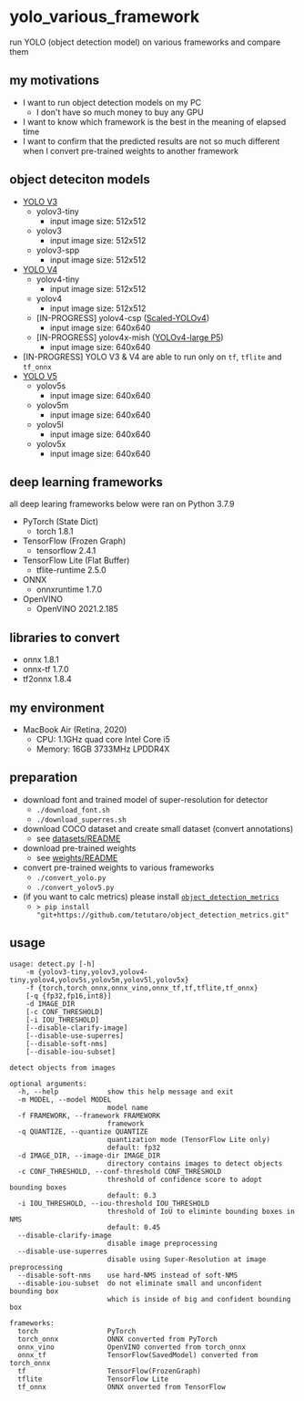 # yolo_various_framework

run YOLO (object detection model) on various frameworks and compare them

## my motivations

- I want to run object detection models on my PC
    - I don't have so much money to buy any GPU
- I want to know which framework is the best in the meaning of elapsed time
- I want to confirm that the predicted results are not so much different when I convert pre-trained weights to another framework

## object deteciton models

- [YOLO V3](https://github.com/pjreddie/darknet)
    - yolov3-tiny
        - input image size: 512x512
    - yolov3
        - input image size: 512x512
    - yolov3-spp
        - input image size: 512x512
- [YOLO V4](https://github.com/AlexeyAB/darknet)
    - yolov4-tiny
        - input image size: 512x512
    - yolov4
        - input image size: 512x512
    - [IN-PROGRESS] yolov4-csp ([Scaled-YOLOv4](https://github.com/WongKinYiu/ScaledYOLOv4/tree/yolov4-csp))
        - input image size: 640x640
    - [IN-PROGRESS] yolov4x-mish ([YOLOv4-large P5](https://github.com/WongKinYiu/ScaledYOLOv4/tree/yolov4-large))
        - input image size: 640x640
- [IN-PROGRESS] YOLO V3 & V4 are able to run only on `tf`, `tflite` and `tf_onnx`
- [YOLO V5](https://github.com/ultralytics/yolov5)
    - yolov5s
        - input image size: 640x640
    - yolov5m
        - input image size: 640x640
    - yolov5l
        - input image size: 640x640
    - yolov5x
        - input image size: 640x640

## deep learning frameworks

all deep learing frameworks below were ran on Python 3.7.9

- PyTorch (State Dict)
    - torch 1.8.1
- TensorFlow (Frozen Graph)
    - tensorflow 2.4.1
- TensorFlow Lite (Flat Buffer)
    - tflite-runtime 2.5.0
- ONNX
    - onnxruntime 1.7.0
- OpenVINO
    - OpenVINO 2021.2.185

## libraries to convert

- onnx 1.8.1
- onnx-tf 1.7.0
- tf2onnx 1.8.4

## my environment

- MacBook Air (Retina, 2020)
    - CPU: 1.1GHz quad core Intel Core i5
    - Memory: 16GB 3733MHz LPDDR4X

## preparation

- download font and trained model of super-resolution for detector
    - `./download_font.sh`
    - `./download_superres.sh`
- download COCO dataset and create small dataset (convert annotations)
    - see [datasets/README](https://github.com/tetutaro/yolo_various_framework/tree/main/datasets)
- download pre-trained weights
    - see [weights/README](https://github.com/tetutaro/yolo_various_framework/tree/main/weights)
- convert pre-trained weights to various frameworks
    - `./convert_yolo.py`
    - `./convert_yolov5.py`
- (if you want to calc metrics) please install [`object_detection_metrics`](https://github.com/tetutaro/object_detection_metrics)
    - `> pip install "git+https://github.com/tetutaro/object_detection_metrics.git"`

## usage

```
usage: detect.py [-h]
    -m {yolov3-tiny,yolov3,yolov4-tiny,yolov4,yolov5s,yolov5m,yolov5l,yolov5x}
    -f {torch,torch_onnx,onnx_vino,onnx_tf,tf,tflite,tf_onnx}
    [-q {fp32,fp16,int8}]
    -d IMAGE_DIR
    [-c CONF_THRESHOLD]
    [-i IOU_THRESHOLD]
    [--disable-clarify-image]
    [--disable-use-superres]
    [--disable-soft-nms]
    [--disable-iou-subset]

detect objects from images

optional arguments:
  -h, --help            show this help message and exit
  -m MODEL, --model MODEL
                        model name
  -f FRAMEWORK, --framework FRAMEWORK
                        framework
  -q QUANTIZE, --quantize QUANTIZE
                        quantization mode (TensorFlow Lite only)
                        default: fp32
  -d IMAGE_DIR, --image-dir IMAGE_DIR
                        directory contains images to detect objects
  -c CONF_THRESHOLD, --conf-threshold CONF_THRESHOLD
                        threshold of confidence score to adopt bounding boxes
                        default: 0.3
  -i IOU_THRESHOLD, --iou-threshold IOU_THRESHOLD
                        threshold of IoU to eliminte bounding boxes in NMS
                        default: 0.45
  --disable-clarify-image
                        disable image preprocessing
  --disable-use-superres
                        disable using Super-Resolution at image preprocessing
  --disable-soft-nms    use hard-NMS instead of soft-NMS
  --disable-iou-subset  do not eliminate small and unconfident bounding box
                        which is inside of big and confident bounding box

frameworks:
  torch                 PyTorch
  torch_onnx            ONNX converted from PyTorch
  onnx_vino             OpenVINO converted from torch_onnx
  onnx_tf               TensorFlow(SavedModel) converted from torch_onnx
  tf                    TensorFlow(FrozenGraph)
  tflite                TensorFlow Lite
  tf_onnx               ONNX onverted from TensorFlow
```
